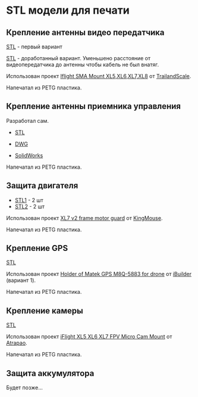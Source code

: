 # STL модели для печати

## Крепление антенны видео передатчика

[STL](3d/iflight-sma-mount.stl) - первый вариант

[STL](3d/iflight-sma-mount_new.stl) - доработанный вариант. Уменьшено расстояние от видеопередатчика до антенны чтобы кабель не был внатяг.

Использован проект [Iflight SMA Mount XL5,XL6,XL7,XL8](https://www.thingiverse.com/thing:3726536) от [TrailandScale](https://www.thingiverse.com/trailandscale/designs).

Напечатал из PETG пластика.

## Крепление антенны приемника управления

Разработал сам. 

- [STL](3d/fpv_tbs_mount.stl)

- [DWG](3d/fpv_tbs_mount.dwg)

- [SolidWorks](3d/fpv_tbs_mount.sldprt)

Напечатал из PETG пластика.

## Защита двигателя

- [STL1](3d/left_motor_guard.stl) - 2 шт
- [STL2](3d/right_motor_guard.stl) - 2 шт

Использован проект [XL7 v2 frame motor guard](https://www.thingiverse.com/thing:4860244) от [KingMouse](https://www.thingiverse.com/kingmouse/designs).

Напечатал из PETG пластика.

##  Крепление GPS

[STL](3d/gps_shark.stl)

Использован проект [Holder of Matek GPS M8Q-5883 for drone](https://www.thingiverse.com/thing:5235280) от [iBuilder](https://www.thingiverse.com/ibuilder/designs) (вариант 1).

Напечатал из PETG пластика.

##  Крепление камеры

[STL](3d/soporte_micro_xl7.stl)

Использован проект [iFlight XL5 XL6 XL7 FPV Micro Cam Mount](https://www.thingiverse.com/thing:2844896) от [Atrapao](https://www.thingiverse.com/atrapao/designs).

Напечатал из PETG пластика.

## Защита аккумулятора

Будет позже...

